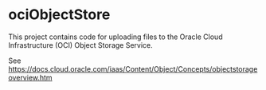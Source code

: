 # ociObjectStore

This project contains code for uploading files to the Oracle Cloud Infrastructure (OCI) Object Storage Service.

See https://docs.cloud.oracle.com/iaas/Content/Object/Concepts/objectstorageoverview.htm

 
